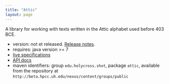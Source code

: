 ```yaml
---
title: "Attic"
layout: page
---
```




A library for working with texts written in the Attic alphabet used before 403 BCE.

- version: not et released. [Release notes](releases).
- requires: java version >= 7
- [live specifications](specs/Attic.html)
- [API docs](api)
- maven identifiers: group `edu.holycross.shot`, package `attic`, available from the repository at `http://beta.hpcc.uh.edu/nexus/content/groups/public`
